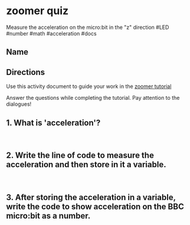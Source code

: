 # zoomer quiz

Measure the acceleration on the micro:bit in the "z" direction #LED #number #math #acceleration #docs

## Name

## Directions

Use this activity document to guide your work in the [zoomer tutorial](/microbit/lessons/zoomer/tutorial)

Answer the questions while completing the tutorial. Pay attention to the dialogues!

## 1. What is 'acceleration'?

<br/>

## 2. Write the line of code to measure the acceleration and then store in it a variable.

<br/>

## 3. After storing the acceleration in a variable, write the code to show acceleration on the BBC micro:bit as a number.

<br/>

